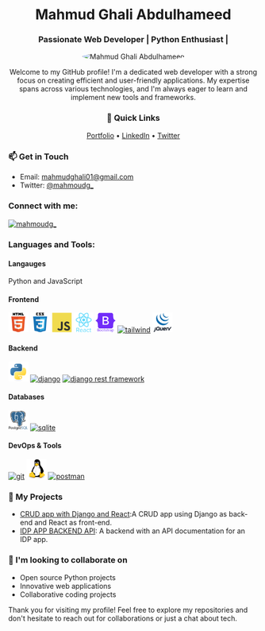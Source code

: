 <h1 align="center">Mahmud Ghali Abdulhameed</h1>
<h3 align="center">Passionate Web Developer |  Python Enthusiast | </h3>

<p align="center">
  <img src="https://res.cloudinary.com/dx6s6ebfb/image/upload/v1723258514/WhatsApp_Image_2024-08-10_at_03.54.48_skw3ok.jpg" alt="Mahmud Ghali Abdulhameed" width="300" height="300" style="border-radius: 50%;">
</p>

<p align="center">
  Welcome to my GitHub profile! I'm a dedicated web developer with a strong focus on creating efficient and user-friendly applications. My expertise spans across various technologies, and I'm always eager to learn and implement new tools and frameworks.
</p>

<h3 align="center">🚀 Quick Links</h3>

<p align="center">
  <a href="https://haleem.netlify.app/">Portfolio</a> •
  <a href="www.linkedin.com/in/mahmud-ghali-157b07227">LinkedIn</a> •
  <a href="https://twitter.com/mahmoudg_">Twitter</a>
</p>

### 📫 Get in Touch
- Email: mahmudghali01@gmail.com
- Twitter: [@mahmoudg_](https://twitter.com/mahmoudg_)

<h3 align="left">Connect with me:</h3>
<p align="left">
<a href="https://twitter.com/mahmoudg_" target="blank"><img align="center" src="https://raw.githubusercontent.com/rahuldkjain/github-profile-readme-generator/master/src/images/icons/Social/twitter.svg" alt="mahmoudg_" height="30" width="40" /></a>
</p>
<h3 align="left">Languages and Tools:</h3>
<h4>Langauges</h4>
Python and JavaScript 

<h4>Frontend</h4>
<p align="left">
  <a href="https://www.w3.org/html/" target="_blank" rel="noreferrer"><img src="https://raw.githubusercontent.com/devicons/devicon/master/icons/html5/html5-original-wordmark.svg" alt="html5" width="40" height="40"/></a>
  <a href="https://www.w3schools.com/css/" target="_blank" rel="noreferrer"><img src="https://raw.githubusercontent.com/devicons/devicon/master/icons/css3/css3-original-wordmark.svg" alt="css3" width="40" height="40"/></a>
  <a href="https://developer.mozilla.org/en-US/docs/Web/JavaScript" target="_blank" rel="noreferrer"><img src="https://raw.githubusercontent.com/devicons/devicon/master/icons/javascript/javascript-original.svg" alt="javascript" width="40" height="40"/></a>
  <a href="https://reactjs.org/" target="_blank" rel="noreferrer"><img src="https://raw.githubusercontent.com/devicons/devicon/master/icons/react/react-original-wordmark.svg" alt="react" width="40" height="40"/></a>
  <a href="https://getbootstrap.com" target="_blank" rel="noreferrer"><img src="https://raw.githubusercontent.com/devicons/devicon/master/icons/bootstrap/bootstrap-plain-wordmark.svg" alt="bootstrap" width="40" height="40"/></a>
  <a href="https://tailwindcss.com/" target="_blank" rel="noreferrer"><img src="https://www.vectorlogo.zone/logos/tailwindcss/tailwindcss-icon.svg" alt="tailwind" width="40" height="40"/></a>
  <a href="https://jquery.com/" target="_blank" rel="noreferrer"><img src="https://raw.githubusercontent.com/devicons/devicon/master/icons/jquery/jquery-original-wordmark.svg" alt="jquery" width="40" height="40"/></a>
</p>

<h4>Backend</h4>
<p align="left">
  <a href="https://www.python.org" target="_blank" rel="noreferrer"><img src="https://raw.githubusercontent.com/devicons/devicon/master/icons/python/python-original.svg" alt="python" width="40" height="40"/></a>
  <a href="https://www.djangoproject.com/" target="_blank" rel="noreferrer"><img src="https://cdn.worldvectorlogo.com/logos/django.svg" alt="django" width="40" height="40"/></a>
  <a href="https://www.django-rest-framework.org/" target="_blank" rel="noreferrer"><img src="https://www.django-rest-framework.org/img/logo.png" alt="django rest framework" width="40" height="40"/></a>
</p>

<h4>Databases</h4>
<p align="left">
  <a href="https://www.postgresql.org" target="_blank" rel="noreferrer"><img src="https://raw.githubusercontent.com/devicons/devicon/master/icons/postgresql/postgresql-original-wordmark.svg" alt="postgresql" width="40" height="40"/></a>
  <a href="https://www.sqlite.org/" target="_blank" rel="noreferrer"><img src="https://www.vectorlogo.zone/logos/sqlite/sqlite-icon.svg" alt="sqlite" width="40" height="40"/></a>
</p>

<h4>DevOps & Tools</h4>
<p align="left">
  <a href="https://git-scm.com/" target="_blank" rel="noreferrer"><img src="https://www.vectorlogo.zone/logos/git-scm/git-scm-icon.svg" alt="git" width="40" height="40"/></a>
  <a href="https://www.linux.org/" target="_blank" rel="noreferrer"><img src="https://raw.githubusercontent.com/devicons/devicon/master/icons/linux/linux-original.svg" alt="linux" width="40" height="40"/></a>
  <a href="https://postman.com" target="_blank" rel="noreferrer"><img src="https://www.vectorlogo.zone/logos/getpostman/getpostman-icon.svg" alt="postman" width="40" height="40"/></a>
</p>



### 🚀 My Projects
- [CRUD app with Django and React](https://github.com/Haleem001/CRUD):A CRUD app using Django as back-end and React as front-end.
- [IDP APP BACKEND API](https://dev-project-one.vercel.app/api/swagger/): A backend with an API documentation for an IDP app.


<!-- ### 📊 GitHub Stats
<p align="center">
  <img src="https://github-readme-stats.vercel.app/api?username=Haleem001&show_icons=true&theme=radical" alt="Mahmud Ghali Abdulhameed's GitHub Stats" />
</p> -->



### 👯 I'm looking to collaborate on
- Open source Python projects
- Innovative web applications
- Collaborative coding projects

Thank you for visiting my profile! Feel free to explore my repositories and don't hesitate to reach out for collaborations or just a chat about tech.
